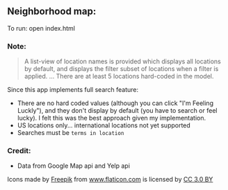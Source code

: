 ## Neighborhood map:

To run: open index.html



### Note:
> A list-view of location names is provided which displays all locations by default, and displays the filter subset of locations when a filter is applied.
...
> There are at least 5 locations hard-coded in the model.

Since this app implements full search feature:
- There are no hard coded values (although you can click "I'm Feeling Luckly"), and they don't display by default (you have to search or feel lucky). I felt this was the best approach given my implementation.
- US locations only... international locations not yet supported
- Searches must be `terms in location` 

### Credit:
- Data from Google Map api and Yelp api

<div>Icons made by <a href="http://www.freepik.com" title="Freepik">Freepik</a> from <a href="http://www.flaticon.com" title="Flaticon">www.flaticon.com</a> is licensed by <a href="http://creativecommons.org/licenses/by/3.0/" title="Creative Commons BY 3.0" target="_blank">CC 3.0 BY</a></div>